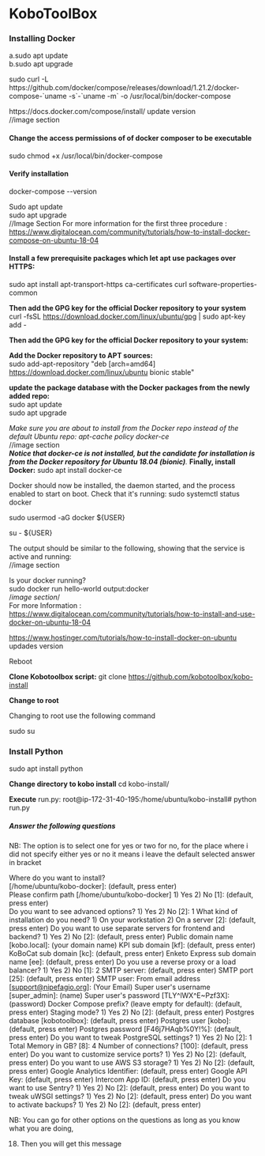 # KoboToolBox
<b><h3>Installing Docker</h3></b>
  a.sudo apt update<br>
  b.sudo apt upgrade
  <p>sudo curl -L https://github.com/docker/compose/releases/download/1.21.2/docker-compose-`uname -s`-`uname -m` -o /usr/local/bin/docker-compose</p>
  https://docs.docker.com/compose/install/  update version<br>
  //image section
  
  <h4><b>Change the access permissions of of docker composer to be executable</b></h4>
sudo chmod +x /usr/local/bin/docker-compose

<h4><b>Verify installation</b></h4>
docker-compose --version

Sudo apt update<br>
sudo apt upgrade<br>
//Image Section
For more information for the first three procedure : https://www.digitalocean.com/community/tutorials/how-to-install-docker-compose-on-ubuntu-18-04

<h4><b>Install a few prerequisite packages which let apt use packages over HTTPS:</b></h4>
<p>sudo apt install apt-transport-https ca-certificates curl software-properties-common</p>

<b>Then add the GPG key for the official Docker repository to your system</b><br>
curl -fsSL https://download.docker.com/linux/ubuntu/gpg | sudo apt-key add -

<b>Then add the GPG key for the official Docker repository to your system:</b>

 <b>Add the Docker repository to APT sources:</b><br>
sudo add-apt-repository "deb [arch=amd64] https://download.docker.com/linux/ubuntu bionic stable"

<b>update the package database with the Docker packages from the newly added repo:</b>    
sudo apt update<br>
sudo apt upgrade

*Make sure you are about to install from the Docker repo instead of the default Ubuntu repo:
apt-cache policy docker-ce*<br>
//image section<br>
*<b>Notice that docker-ce is not installed, but the candidate for installation is from the Docker repository for Ubuntu 18.04 (bionic)</b>.*
<b>Finally, install Docker:</b>
sudo apt install docker-ce

<p>Docker should now be installed, the daemon started, and the process enabled to start on boot. Check that it's running:
sudo systemctl status docker</p>

sudo usermod -aG docker ${USER}<br>

su - ${USER}<br>

The output should be similar to the following, showing that the service is active and running:<br>
//image section<br>

Is your docker running?<br>
sudo docker run hello-world
output:docker <br>
/*image section*/<br>
For more Information : https://www.digitalocean.com/community/tutorials/how-to-install-and-use-docker-on-ubuntu-18-04

https://www.hostinger.com/tutorials/how-to-install-docker-on-ubuntu updades version<br>

Reboot

<b>Clone Kobotoolbox script:</b>
git clone https://github.com/kobotoolbox/kobo-install

<b> Change to root</b> 
  <p>Changing to root use the following command</p>
  sudo su

<h3><b>Install Python</b></h3>
sudo apt install python

<b>Change directory to kobo install</b>
cd kobo-install/

<b> Execute</b>
run.py:  root@ip-172-31-40-195:/home/ubuntu/kobo-install# python run.py

<h5>Answer the following questions</h5>
NB: The option is to select one for yes or two for no, for the place where i did not specify either yes or  no it means i leave the default selected answer in bracket<br> 

Where do you want to install? <br>
[/home/ubuntu/kobo-docker]: (default, press enter)<br>
Please confirm path [/home/ubuntu/kobo-docker]
    1) Yes
    2) No
[1]: (default, press enter)<br>
Do you want to see advanced options?
    1) Yes
    2) No
[2]: 1
What kind of installation do you need?
    1) On your workstation
    2) On a server
[2]: (default, press enter)
Do you want to use separate servers for frontend and backend?
    1) Yes
    2) No
[2]: (default, press enter)
Public domain name [kobo.local]: (your domain name)
KPI sub domain [kf]: (default, press enter)
KoBoCat sub domain [kc]: (default, press enter)
Enketo Express sub domain name [ee]: (default, press enter)
Do you use a reverse proxy or a load balancer?
    1) Yes
    2) No
[1]: 2
SMTP server: (default, press enter)
SMTP port [25]: (default, press enter)
SMTP user: 
From email address [support@nipefagio.org]: (Your Email)
Super user's username [super_admin]: (name)
Super user's password [TLY^lWX^E~Pzf3X]: (password)
Docker Compose prefix? (leave empty for default): (default, press enter)
Staging mode?
    1) Yes
    2) No
[2]: (default, press enter)
Postgres database [kobotoolbox]: (default, press enter)
Postgres user [kobo]: (default, press enter)
Postgres password [F46j7HAqb%0Y!%]: (default, press enter)
Do you want to tweak PostgreSQL settings?
    1) Yes
    2) No
[2]: 1
Total Memory in GB?
[8]: 4
Number of connections?
[100]: (default, press enter)
Do you want to customize service ports?
    1) Yes
    2) No
[2]: (default, press enter)
Do you want to use AWS S3 storage?
    1) Yes
    2) No
[2]: (default, press enter)
Google Analytics Identifier: (default, press enter)
Google API Key: (default, press enter)
Intercom App ID: (default, press enter)
Do you want to use Sentry?
    1) Yes
    2) No
[2]: (default, press enter)
Do you want to tweak uWSGI settings?
    1) Yes
    2) No
[2]: (default, press enter)
Do you want to activate backups?
    1) Yes
    2) No
[2]: (default, press enter)

NB: You can go for other options on the questions as long as you know what you are doing, 


18. Then you will get this message












